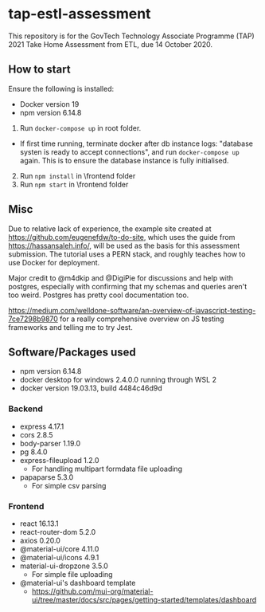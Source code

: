 # tap-estl-assessment
This repository is for the GovTech Technology Associate Programme (TAP) 2021 Take Home Assessment from ETL, due 14 October 2020.

## How to start
Ensure the following is installed:
- Docker version 19
- npm version 6.14.8

1. Run `docker-compose up` in root folder.
- If first time running, terminate docker after db instance logs: "database systen is ready to accept connections", and run `docker-compose up` again. This is to ensure the database instance is fully initialised.
2. Run `npm install` in \frontend folder
3. Run `npm start` in \frontend folder

## Misc
Due to relative lack of experience, the example site created at https://github.com/eugenefdw/to-do-site, which uses the guide from https://hassansaleh.info/,  will be used as the basis for this assessment submission. The tutorial uses a PERN stack, and roughly teaches how to use Docker for deployment.

Major credit to @m4dkip and @DigiPie for discussions and help with postgres, especially with confirming that my schemas and queries aren't too weird. Postgres has pretty cool documentation too.

https://medium.com/welldone-software/an-overview-of-javascript-testing-7ce7298b9870 for a really comprehensive overview on JS testing frameworks and telling me to try Jest.




## Software/Packages used
- npm version 6.14.8
- docker desktop for windows 2.4.0.0 running through WSL 2
- docker version 19.03.13, build 4484c46d9d

### Backend
- express 4.17.1
- cors 2.8.5
- body-parser 1.19.0
- pg 8.4.0
- express-fileupload 1.2.0
  - For handling multipart formdata file uploading
- papaparse 5.3.0
  - For simple csv parsing
  
### Frontend
- react 16.13.1
- react-router-dom 5.2.0
- axios 0.20.0
- @material-ui/core 4.11.0
- @material-ui/icons 4.9.1
- material-ui-dropzone 3.5.0
  - For simple file uploading
- @material-ui's dashboard template
  - https://github.com/mui-org/material-ui/tree/master/docs/src/pages/getting-started/templates/dashboard

